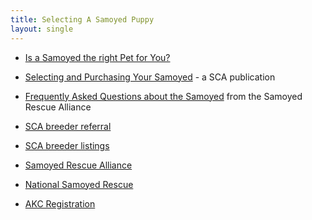 ```yaml
---
title: Selecting A Samoyed Puppy
layout: single
---
```


- [Is a Samoyed the right Pet for You?](http://www.mirage-samoyeds.com/is%20a%20samoyed%20the%20right%20pet%20for%20you.htm)

- [Selecting and Purchasing Your Samoyed](https://www.samoyedclubofamerica.org/the-samoyed/choosing-a-dog/) - a SCA publication

- [Frequently Asked Questions about the Samoyed](http://www.samoyedrescue.com/samoyedfaqs.htm) from the Samoyed Rescue Alliance

- [SCA breeder referral](https://www.samoyedclubofamerica.org/the-samoyed/choosing-a-dog/types-of-breeders/)

- [SCA breeder listings](https://www.samoyedclubofamerica.org/the-samoyed/choosing-a-dog/breeder-disclaimer/)

- [Samoyed Rescue Alliance](http://www.samoyedrescue.com/)

- [National Samoyed Rescue](https://samoyedrescue.org/)

- [AKC Registration](http://www.akc.org/reg/index.cfm?nav_area=registration)
